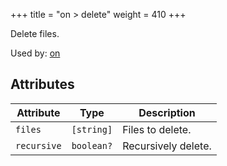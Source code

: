 +++
title = "on > delete"
weight = 410
+++

Delete files.

Used by: [on](../on#blocks)


## Attributes

| Attribute | Type | Description |
|-----------|------|-------------|
| `files` | `[string]` | Files to delete. |
| `recursive` | `boolean?` | Recursively delete. |
